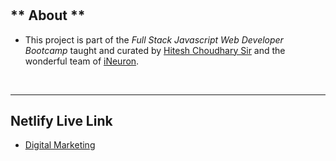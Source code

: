 # 
## ** About **

- This project is part of the *Full Stack Javascript Web Developer Bootcamp* taught and curated by 
[Hitesh Choudhary Sir](https://www.instagram.com/hiteshchoudharyofficial) and the wonderful team of [iNeuron](https://ineuron.ai/).

&nbsp;
***
## **Netlify Live Link**
- [Digital Marketing](https://digital-mark-homepage.netlify.app/)
